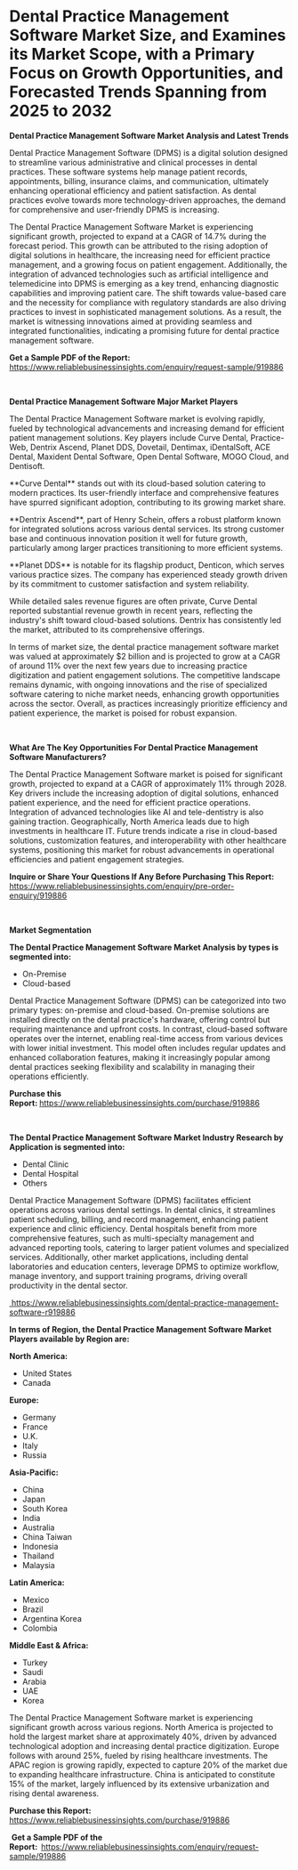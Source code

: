 <p><h1>Dental Practice Management Software Market Size, and Examines its Market Scope, with a Primary Focus on Growth Opportunities, and Forecasted Trends Spanning from 2025 to 2032</h1></p><p><strong>Dental Practice Management Software Market Analysis and Latest Trends</strong></p>
<p><p>Dental Practice Management Software (DPMS) is a digital solution designed to streamline various administrative and clinical processes in dental practices. These software systems help manage patient records, appointments, billing, insurance claims, and communication, ultimately enhancing operational efficiency and patient satisfaction. As dental practices evolve towards more technology-driven approaches, the demand for comprehensive and user-friendly DPMS is increasing. </p><p>The Dental Practice Management Software Market is experiencing significant growth, projected to expand at a CAGR of 14.7% during the forecast period. This growth can be attributed to the rising adoption of digital solutions in healthcare, the increasing need for efficient practice management, and a growing focus on patient engagement. Additionally, the integration of advanced technologies such as artificial intelligence and telemedicine into DPMS is emerging as a key trend, enhancing diagnostic capabilities and improving patient care. The shift towards value-based care and the necessity for compliance with regulatory standards are also driving practices to invest in sophisticated management solutions. As a result, the market is witnessing innovations aimed at providing seamless and integrated functionalities, indicating a promising future for dental practice management software.</p></p>
<p><strong>Get a Sample PDF of the Report:&nbsp;</strong> <a href="https://www.reliablebusinessinsights.com/enquiry/request-sample/919886?utm_campaign=3091&utm_medium=2&utm_source=Github&utm_content=ia&utm_term=18042025&utm_id=dental-practice-management-software">https://www.reliablebusinessinsights.com/enquiry/request-sample/919886</a></p>
<p>&nbsp;</p>
<p><strong>Dental Practice Management Software Major Market Players</strong></p>
<p><p>The Dental Practice Management Software market is evolving rapidly, fueled by technological advancements and increasing demand for efficient patient management solutions. Key players include Curve Dental, Practice-Web, Dentrix Ascend, Planet DDS, Dovetail, Dentimax, iDentalSoft, ACE Dental, Maxident Dental Software, Open Dental Software, MOGO Cloud, and Dentisoft.</p><p>**Curve Dental** stands out with its cloud-based solution catering to modern practices. Its user-friendly interface and comprehensive features have spurred significant adoption, contributing to its growing market share.</p><p>**Dentrix Ascend**, part of Henry Schein, offers a robust platform known for integrated solutions across various dental services. Its strong customer base and continuous innovation position it well for future growth, particularly among larger practices transitioning to more efficient systems.</p><p>**Planet DDS** is notable for its flagship product, Denticon, which serves various practice sizes. The company has experienced steady growth driven by its commitment to customer satisfaction and system reliability.</p><p>While detailed sales revenue figures are often private, Curve Dental reported substantial revenue growth in recent years, reflecting the industry's shift toward cloud-based solutions. Dentrix has consistently led the market, attributed to its comprehensive offerings.</p><p>In terms of market size, the dental practice management software market was valued at approximately $2 billion and is projected to grow at a CAGR of around 11% over the next few years due to increasing practice digitization and patient engagement solutions. The competitive landscape remains dynamic, with ongoing innovations and the rise of specialized software catering to niche market needs, enhancing growth opportunities across the sector. Overall, as practices increasingly prioritize efficiency and patient experience, the market is poised for robust expansion.</p></p>
<p>&nbsp;</p>
<p><strong>What Are The Key Opportunities For Dental Practice Management Software Manufacturers?</strong></p>
<p><p>The Dental Practice Management Software market is poised for significant growth, projected to expand at a CAGR of approximately 11% through 2028. Key drivers include the increasing adoption of digital solutions, enhanced patient experience, and the need for efficient practice operations. Integration of advanced technologies like AI and tele-dentistry is also gaining traction. Geographically, North America leads due to high investments in healthcare IT. Future trends indicate a rise in cloud-based solutions, customization features, and interoperability with other healthcare systems, positioning this market for robust advancements in operational efficiencies and patient engagement strategies.</p></p>
<p><strong>Inquire or Share Your Questions If Any Before Purchasing This Report:</strong> <a href="https://www.reliablebusinessinsights.com/enquiry/pre-order-enquiry/919886?utm_campaign=3091&utm_medium=2&utm_source=Github&utm_content=ia&utm_term=18042025&utm_id=dental-practice-management-software">https://www.reliablebusinessinsights.com/enquiry/pre-order-enquiry/919886</a></p>
<p>&nbsp;</p>
<p><strong>Market Segmentation</strong></p>
<p><strong>The Dental Practice Management Software Market Analysis by types is segmented into:</strong></p>
<p><ul><li>On-Premise</li><li>Cloud-based</li></ul></p>
<p><p>Dental Practice Management Software (DPMS) can be categorized into two primary types: on-premise and cloud-based. On-premise solutions are installed directly on the dental practice's hardware, offering control but requiring maintenance and upfront costs. In contrast, cloud-based software operates over the internet, enabling real-time access from various devices with lower initial investment. This model often includes regular updates and enhanced collaboration features, making it increasingly popular among dental practices seeking flexibility and scalability in managing their operations efficiently.</p></p>
<p><strong>Purchase this Report:&nbsp;</strong><a href="https://www.reliablebusinessinsights.com/purchase/919886?utm_campaign=3091&utm_medium=2&utm_source=Github&utm_content=ia&utm_term=18042025&utm_id=dental-practice-management-software">https://www.reliablebusinessinsights.com/purchase/919886</a></p>
<p>&nbsp;</p>
<p><strong>The Dental Practice Management Software Market Industry Research by Application is segmented into:</strong></p>
<p><ul><li>Dental Clinic</li><li>Dental Hospital</li><li>Others</li></ul></p>
<p><p>Dental Practice Management Software (DPMS) facilitates efficient operations across various dental settings. In dental clinics, it streamlines patient scheduling, billing, and record management, enhancing patient experience and clinic efficiency. Dental hospitals benefit from more comprehensive features, such as multi-specialty management and advanced reporting tools, catering to larger patient volumes and specialized services. Additionally, other market applications, including dental laboratories and education centers, leverage DPMS to optimize workflow, manage inventory, and support training programs, driving overall productivity in the dental sector.</p></p>
<p><a href="https://www.reliablebusinessinsights.com/dental-practice-management-software-r919886?utm_campaign=3091&utm_medium=2&utm_source=Github&utm_content=ia&utm_term=18042025&utm_id=dental-practice-management-software">&nbsp;https://www.reliablebusinessinsights.com/dental-practice-management-software-r919886</a></p>
<p><strong>In terms of Region, the Dental Practice Management Software Market Players available by Region are:</strong></p>
<p>
    <p> <strong> North America: </strong>
        <ul>
            <li>United States</li>
            <li>Canada</li>
        </ul>
        </p> 
    <p> <strong> Europe: </strong>
        <ul>
            <li>Germany</li>
            <li>France</li>
            <li>U.K.</li>
            <li>Italy</li>
            <li>Russia</li>
        </ul>
        </p> 
    <p> <strong> Asia-Pacific: </strong>
        <ul>
            <li>China</li>
            <li>Japan</li>
            <li>South Korea</li>
            <li>India</li>
            <li>Australia</li>
            <li>China Taiwan</li>
            <li>Indonesia</li>
            <li>Thailand</li>
            <li>Malaysia</li>
        </ul>
        </p> 
    <p> <strong> Latin America: </strong>
        <ul>
            <li>Mexico</li>
            <li>Brazil</li>
            <li>Argentina Korea</li>
            <li>Colombia</li>
        </ul>
        </p> 
    <p> <strong> Middle East & Africa: </strong>
        <ul>
            <li>Turkey</li>
            <li>Saudi</li>
            <li>Arabia</li>
            <li>UAE</li>
            <li>Korea</li>
        </ul>
    </p>
    </p>
<p><p>The Dental Practice Management Software market is experiencing significant growth across various regions. North America is projected to hold the largest market share at approximately 40%, driven by advanced technological adoption and increasing dental practice digitization. Europe follows with around 25%, fueled by rising healthcare investments. The APAC region is growing rapidly, expected to capture 20% of the market due to expanding healthcare infrastructure. China is anticipated to constitute 15% of the market, largely influenced by its extensive urbanization and rising dental awareness.</p></p>
<p><strong>Purchase this Report: </strong><a href="https://www.reliablebusinessinsights.com/purchase/919886?utm_campaign=3091&utm_medium=2&utm_source=Github&utm_content=ia&utm_term=18042025&utm_id=dental-practice-management-software">https://www.reliablebusinessinsights.com/purchase/919886</a></p>
<p>&nbsp;<strong>Get a Sample PDF of the Report:&nbsp;&nbsp;</strong><a href="https://www.reliablebusinessinsights.com/enquiry/request-sample/919886?utm_campaign=3091&utm_medium=2&utm_source=Github&utm_content=ia&utm_term=18042025&utm_id=dental-practice-management-software">https://www.reliablebusinessinsights.com/enquiry/request-sample/919886</a></p>
<p><strong></strong></p>
<p><p></p><p></p><p></p></p>